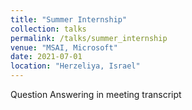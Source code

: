 ```yaml
---
title: "Summer Internship"
collection: talks
permalink: /talks/summer_internship
venue: "MSAI, Microsoft"
date: 2021-07-01
location: "Herzeliya, Israel"
---
```


Question Answering in meeting transcript
